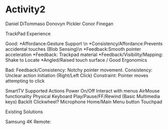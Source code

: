 # Activity2

Daniel DiTommaso
Donovyn Pickler
Conor Finegan

TrackPad Experience

Good:
	*Affordance:Gesture Support \n
	*Consistency/Affordance:Prevents accidental touches (Blob Sensing)\n
	*Feedback:Smooth pointer acceleration
	*Feedback: Trackpad material
	*Feedback/Visibility/Mapping: Shake to Locate
	*Angled/Raised touch surface / Good Ergonomics

Bad: 
	Feedback/Consistency: Notchy pointer movement. 
	Consistency: Unclear action initiation (Right/Left Click)
	Constraint: Pointer moves attempting to click






SmartTV
Supported Actions
Power On/Off
Interact with menus
AirMouse functionality
Physical Keyboard
Play/Pause/FF/Rewind (Basic Multimedia keys)
Backlit
Clickwheel?
Microphone
Home/Main Menu button
Touchpad

Existing Solutions





Samsung 4K Remote:








